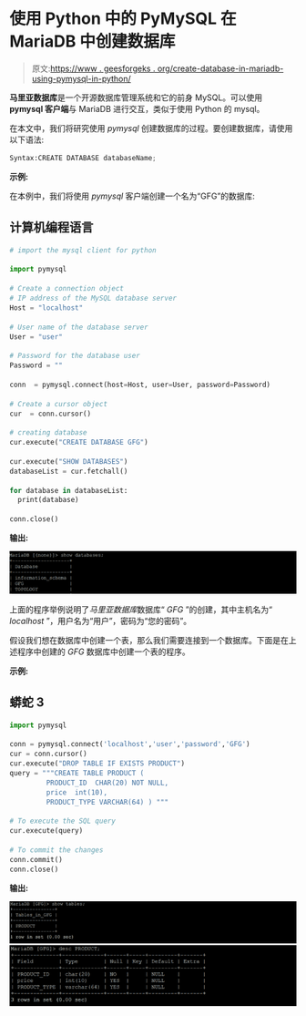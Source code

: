 # 使用 Python 中的 PyMySQL 在 MariaDB 中创建数据库

> 原文:[https://www . geesforgeks . org/create-database-in-mariadb-using-pymysql-in-python/](https://www.geeksforgeeks.org/create-database-in-mariadb-using-pymysql-in-python/)

**马里亚数据库**是一个开源数据库管理系统和它的前身 MySQL。可以使用 **pymysql 客户端**与 MariaDB 进行交互，类似于使用 Python 的 mysql。

在本文中，我们将研究使用 *pymysql* 创建数据库的过程。要创建数据库，请使用以下语法:

```py
Syntax:CREATE DATABASE databaseName;

```

**示例:**

在本例中，我们将使用 *pymysql* 客户端创建一个名为“GFG”的数据库:

## 计算机编程语言

```py
# import the mysql client for python

import pymysql

# Create a connection object
# IP address of the MySQL database server
Host = "localhost" 

# User name of the database server
User = "user"       

# Password for the database user
Password = ""           

conn  = pymysql.connect(host=Host, user=User, password=Password)

# Create a cursor object
cur  = conn.cursor()

# creating database 
cur.execute("CREATE DATABASE GFG") 

cur.execute("SHOW DATABASES")
databaseList = cur.fetchall()

for database in databaseList:
  print(database)

conn.close()
```

**输出:**

![creating database in mariadb](img/642a43ee59b96db76e72466b4230876a.png)

上面的程序举例说明了*马里亚数据库*数据库“ *GFG* ”的创建，其中主机名为“ *localhost* ”，用户名为“用户”，密码为“您的密码”。

假设我们想在数据库中创建一个表，那么我们需要连接到一个数据库。下面是在上述程序中创建的 *GFG* 数据库中创建一个表的程序。

**示例:**

## 蟒蛇 3

```py
import pymysql

conn = pymysql.connect('localhost','user','password','GFG')
cur = conn.cursor()
cur.execute("DROP TABLE IF EXISTS PRODUCT") 
query = """CREATE TABLE PRODUCT ( 
         PRODUCT_ID  CHAR(20) NOT NULL, 
         price  int(10), 
         PRODUCT_TYPE VARCHAR(64) ) """

# To execute the SQL query
cur.execute(query)   

# To commit the changes
conn.commit()         
conn.close()
```

**输出:**

![adding tables in mariadb](img/b32d2247c03658f22cfc791881f49c05.png) ![adding tables in mariadb](img/91c14ca9e76bdd379d32efc7a48e7c75.png)